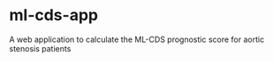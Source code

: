 # ml-cds-app
A web application to calculate the ML-CDS prognostic score for aortic stenosis patients
